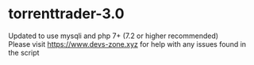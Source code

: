 # torrenttrader-3.0
Updated to use mysqli and php 7+ (7.2 or higher recommended) </br>
Please visit https://www.devs-zone.xyz for help with any issues found in the script
